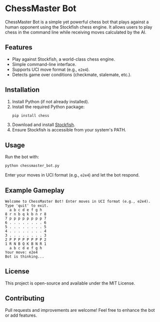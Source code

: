 # ChessMaster Bot

ChessMaster Bot is a simple yet powerful chess bot that plays against a human opponent using the Stockfish chess engine. It allows users to play chess in the command line while receiving moves calculated by the AI.

## Features
- Play against Stockfish, a world-class chess engine.
- Simple command-line interface.
- Supports UCI move format (e.g., `e2e4`).
- Detects game over conditions (checkmate, stalemate, etc.).

## Installation

1. Install Python (if not already installed). 
2. Install the required Python package: 
   ```sh    
   pip install chess      
   ```
3. Download and install [Stockfish](https://stockfishchess.org/download/).
4. Ensure Stockfish is accessible from your system's PATH.

## Usage   
 
Run the bot with: 
```sh
python chessmaster_bot.py 
```

Enter your moves in UCI format (e.g., `e2e4`) and let the bot respond.

## Example Gameplay
```
Welcome to ChessMaster Bot! Enter moves in UCI format (e.g., e2e4). Type 'quit' to exit.
  a b c d e f g h
8 r n b q k b n r 8
7 p p p p p p p p 7
6 . . . . . . . . 6
5 . . . . . . . . 5
4 . . . . . . . . 4
3 . . . . . . . . 3
2 P P P P P P P P 2
1 R N B Q K B N R 1
  a b c d e f g h
Your move: e2e4
Bot is thinking...
```

## License
This project is open-source and available under the MIT License.

## Contributing
Pull requests and improvements are welcome! Feel free to enhance the bot or add features.

